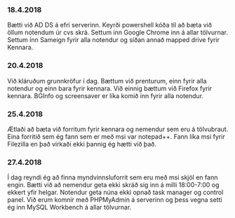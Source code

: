 ### 18.4.2018

Bætti við AD DS á efri serverinn. Keyrði powershell kóða til að bæta við öllum notendum úr cvs skrá. Settum inn Google Chrome inn á allar tölvurnar. Settum inn Sameign fyrir alla notendur og síðan annað mapped drive fyrir Kennara.

### 20.4.2018

Við kláruðum grunnkröfur í dag. Bættum við prenturum, einn fyrir alla notendur og einn bara fyrir kennara. Við einnig bættum við Firefox fyrir kennara. BGInfo og screensaver er líka komið inn fyrir alla notendur.

### 25.4.2018

Ætlaði að bæta við forritum fyrir kennara og nemendur sem eru á tölvubraut. Eina forritið sem ég fann sem er með msi var notepad++. Fann líka msi fyrir Filezilla en það virkaði ekki þannig ég hætti við það.

### 27.4.2018

Í dag reyndi ég að finna myndvinnsluforrit sem eru með msi skjöl en fann engin. Bætti við að nemendur geta ekki skráð sig inn á milli 18:00-7:00 og ekkert yfir helgar. Notendur geta núna ekki opnað task manager og control panel. Við erum komnir með PHPMyAdmin á serverinn og þess vegna setti ég inn MySQL Workbench á allar tölvurnar.
